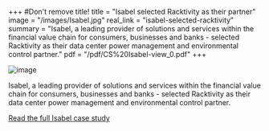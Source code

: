 +++
#Don't remove title!
title = "Isabel selected Racktivity as their partner"
image = "/images/Isabel.jpg"
real_link = "isabel-selected-racktivity"
summary = "Isabel, a leading provider of solutions and services within the financial value chain for consumers, businesses and banks - selected Racktivity as their data center power management and environmental control partner."
pdf = "/pdf/CS%20Isabel-view_0.pdf"
+++

![image](/images/Isabel.jpg)

Isabel, a leading provider of solutions and services within the financial value chain for consumers, businesses and banks - selected Racktivity as their data center power management and environmental control partner.

[Read the full Isabel case study](/pdf/CS%20Isabel-view_0.pdf "CS Isabel-view.pdf")